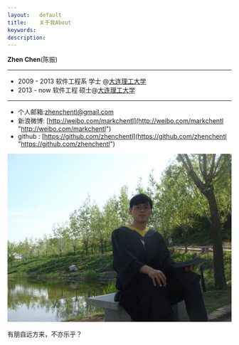 ```yaml
---
layout:   default
title:    关于我About 
keywords: 
description: 
---
```

  
**Zhen Chen**(陈振)

---
- 2009 - 2013 软件工程系 学士 @[大连理工大学](http://www.dlut.edu.cn/)   
- 2013 - now 软件工程 硕士@[大连理工大学](http://www.dlut.edu.cn/)   

----
- 个人邮箱:[zhenchentl@gmail.com](zhenchentl@gmail.com "zhenchentl@gmail.com")   
- 新浪微博: [http://weibo.com/markchentl](http://weibo.com/markchentl "http://weibo.com/markchentl")   
- github : [https://github.com/zhenchentl](https://github.com/zhenchentl "https://github.com/zhenchentl")

![](/img/face.jpg)


<div class="alert alert-success">有朋自远方来，不亦乐乎？</div>
<!-- UY BEGIN -->
<div id="uyan_frame"></div>
<!-- UY END -->